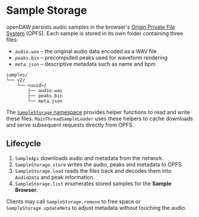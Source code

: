 # Sample Storage

openDAW persists audio samples in the browser's [Origin Private File System](https://developer.mozilla.org/docs/Web/API/File_System_API/Origin_private_file_system) (OPFS). Each sample is stored in its own folder containing three files:

- `audio.wav` – the original audio data encoded as a WAV file
- `peaks.bin` – precomputed peaks used for waveform rendering
- `meta.json` – descriptive metadata such as name and bpm

```
samples/
└── v2/
    └── <uuid>/
        ├── audio.wav
        ├── peaks.bin
        └── meta.json
```

The [`SampleStorage` namespace](../../../packages/studio/core/src/samples/SampleStorage.ts) provides helper functions to read and write these files. `MainThreadSampleLoader` uses these helpers to cache downloads and serve subsequent requests directly from OPFS.

## Lifecycle

1. `SampleApi` downloads audio and metadata from the network.
2. `SampleStorage.store` writes the audio, peaks and metadata to OPFS.
3. `SampleStorage.load` reads the files back and decodes them into `AudioData` and peak information.
4. `SampleStorage.list` enumerates stored samples for the **Sample Browser**.

Clients may call `SampleStorage.remove` to free space or `SampleStorage.updateMeta` to adjust metadata without touching the audio.
